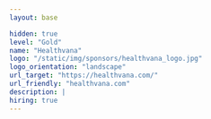 ```yaml
---
layout: base

hidden: true
level: "Gold"
name: "Healthvana"
logo: "/static/img/sponsors/healthvana_logo.jpg"
logo_orientation: "landscape"
url_target: "https://healthvana.com/"
url_friendly: "healthvana.com"
description: |
hiring: true
---
```

